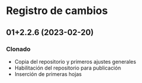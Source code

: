 # Registro de cambios

## 01+2.2.6 (2023-02-20)

### Clonado

- Copia del repositorio y primeros ajustes generales
- Habilitación del repositorio para publicación
- Inserción de primeras hojas
